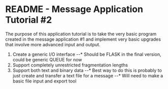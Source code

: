 # README - Message Application Tutorial #2

The purpose of this application tutorial is to take the very basic program created in the message application #1 and implement very basic upgrades that involve more advanced input and output.

1. Create a generic I/O interface
--* Should be FLASK in the final version, could be generic QUEUE for now
2. Support completely unrestricted fragmentation lengths
3. Support both text and binary data
--* Best way to do this is probably to just create and transfer a text file for a message
--* Will need to make a basic file input and export tool